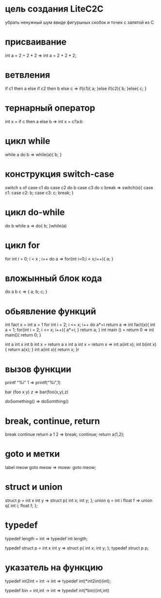 
# цель создания LiteC2C

убрать ненужный шум ввиде фигурыных скобок и точек с запятой из C


# присваивание

int a = 
	2 + 2 * 2
=>
int a = 2 + 2 * 2;

# ветвления

if c1 then
	a
else if c2 then
	b
else
	c
=>
if(c1){
	a;
}else if(c2){
	b;
}else{
	c;
}
# тернарный оператор

int x = if c then a else b
=>
int x = c?a:b

# цикл while

while a do
	b
=>
while(a){
	b;
}

# конструкция switch-case

switch s of
	case c1 do
	case c2 do
		b
	case c3 do
		c
		break
=>
switch(s){
	case c1:
	case c2:
		b;
	case c3:
		c;
		break;
}

# цикл do-while

do
	b
while a
=>
do{
	b;
}while(a)

# цикл for

for int i = 0; i < x ; i++ do
	a
=>
for(int i=0;i < x;i++){
	a;
}

# вложынный блок кода

do
	a
	b
	c
=>
{
	a;
	b;
	c;
}

# обьявление функций

int fact x = 
	int a = 1
	for int i = 2; i <= x; i++ do
		a*=i
	return a
=>
int fact(x){
	int a = 1;
	for(int i = 2; i <= x; i++){
		a*=i;
	}
	return a;
}
int main () = 
	return 0
=>
int main(){
	return 0;
}

int a int x
int b int x = 
    return a x
int a int x = 
    return x
=>
int a(int x);
int b(int x){
   return a(x);
}
int a(int x){
   return x;
}r

# вызов функции

printf "%i" 1
=>
printf("%i",1)

bar (foo x y) z
=> 
bar(foo(x,y),z)

doSomething()
=>
doSomthing()

# break, continue, return

break
continue
return a 1 2
=>
break;
continue;
return a(1,2);

# goto и метки

label meow
goto meow
=>
moew:
goto meow;

# struct и union

struct p = 
	int x
	int y
=>
struct p{
	int x;
	int y;
};
union q = 
	int i
	float f
=>
union q{
	int i;
	float f;
};

# typedef

typedef length = int
=>
typedef int length;

typedef struct p = 
	int x
	int y
=>
struct p{ 
	int x;
	int y;
};
typedef struct p p;

# указатель на функцию

typedef int2int = int -> int
=>
typedef int(*int2int)(int);

typedef bin = int,int -> int
=>
typedef int(*bin)(int,int)
